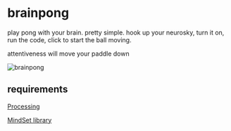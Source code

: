 # brainpong

play pong with your brain. pretty simple. hook up your neurosky, turn it on, run the code, click to start the ball moving.

attentiveness will move your paddle down

![brainpong](http://cosmopol.is/sauron/brainpong.png)

## requirements
[Processing](http://processing.org)

[MindSet library](http://addi.tv/mindset/)

